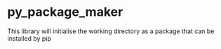 # py_package_maker
This library will initialise the working directory as a package that can be installed by pip


